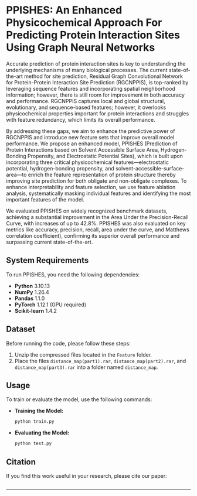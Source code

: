# PPISHES: An Enhanced Physicochemical Approach For Predicting Protein Interaction Sites Using Graph Neural Networks

Accurate prediction of protein interaction sites is key to understanding the underlying mechanisms of many biological processes. The current state-of-the-art method for site prediction, Residual Graph Convolutional Network for Protein-Protein Interaction Site Prediction (RGCNPPIS), is top-ranked by leveraging sequence features and incorporating spatial neighborhood information; however, there is still room for improvement in both accuracy and performance. RGCNPPIS captures local and global structural, evolutionary, and sequence-based features; however, it overlooks physicochemical properties important for protein interactions and struggles with feature redundancy, which limits its overall performance. 

By addressing these gaps, we aim to enhance the predictive power of RGCNPPIS and introduce new feature sets that improve overall model performance. We propose an enhanced model, PPISHES (Prediction of Protein Interactions based on Solvent Accessible Surface Area, Hydrogen-Bonding Propensity, and Electrostatic Potential Sites), which is built upon incorporating three critical physicochemical features—electrostatic potential, hydrogen-bonding propensity, and solvent-accessible-surface-area—to enrich the feature representation of protein structure thereby improving site prediction for both obligate and non-obligate complexes. To enhance interpretability and feature selection, we use feature ablation analysis, systematically masking individual features and identifying the most important features of the model. 

We evaluated PPISHES on widely recognized benchmark datasets, achieving a substantial improvement in the Area Under the Precision-Recall Curve, with increases of up to 42.8\%. PPISHES was also evaluated on key metrics like accuracy, precision, recall, area under the curve, and Matthews correlation coefficient), confirming its superior overall performance and surpassing current state-of-the-art.


## System Requirements

To run PPISHES, you need the following dependencies:

- **Python** 3.10.13
- **NumPy** 1.26.4
- **Pandas** 1.1.0
- **PyTorch** 1.12.1 (GPU required)
- **Scikit-learn** 1.4.2

## Dataset

Before running the code, please follow these steps:

1. Unzip the compressed files located in the `Feature` folder.
2. Place the files `distance_map(part1).rar`, `distance_map(part2).rar`, and `distance_map(part3).rar` into a folder named `distance_map`.

## Usage

To train or evaluate the model, use the following commands:

- **Training the Model:**
  ```bash
  python train.py
  ```

- **Evaluating the Model:**
  ```bash
  python test.py
  ```

## Citation

If you find this work useful in your research, please cite our paper:

```

```

---
